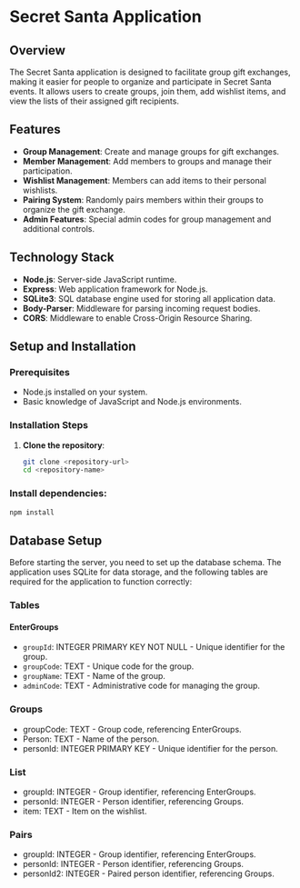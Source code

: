 # Secret Santa Application

## Overview
The Secret Santa application is designed to facilitate group gift exchanges, making it easier for people to organize and participate in Secret Santa events. It allows users to create groups, join them, add wishlist items, and view the lists of their assigned gift recipients.

## Features
- **Group Management**: Create and manage groups for gift exchanges.
- **Member Management**: Add members to groups and manage their participation.
- **Wishlist Management**: Members can add items to their personal wishlists.
- **Pairing System**: Randomly pairs members within their groups to organize the gift exchange.
- **Admin Features**: Special admin codes for group management and additional controls.

## Technology Stack
- **Node.js**: Server-side JavaScript runtime.
- **Express**: Web application framework for Node.js.
- **SQLite3**: SQL database engine used for storing all application data.
- **Body-Parser**: Middleware for parsing incoming request bodies.
- **CORS**: Middleware to enable Cross-Origin Resource Sharing.

## Setup and Installation

### Prerequisites
- Node.js installed on your system.
- Basic knowledge of JavaScript and Node.js environments.

### Installation Steps
1. **Clone the repository**:
   ```bash
   git clone <repository-url>
   cd <repository-name>

### Install dependencies:

```bash
npm install
```

## Database Setup

Before starting the server, you need to set up the database schema. The application uses SQLite for data storage, and the following tables are required for the application to function correctly:

### Tables

#### EnterGroups
- `groupId`: INTEGER PRIMARY KEY NOT NULL - Unique identifier for the group.
- `groupCode`: TEXT - Unique code for the group.
- `groupName`: TEXT - Name of the group.
- `adminCode`: TEXT - Administrative code for managing the group.

### Groups
- groupCode: TEXT - Group code, referencing EnterGroups.
- Person: TEXT - Name of the person.
- personId: INTEGER PRIMARY KEY - Unique identifier for the person.

### List
- groupId: INTEGER - Group identifier, referencing EnterGroups.
- personId: INTEGER - Person identifier, referencing Groups.
- item: TEXT - Item on the wishlist.


### Pairs
- groupId: INTEGER - Group identifier, referencing EnterGroups.
- personId: INTEGER - Person identifier, referencing Groups.
- personId2: INTEGER - Paired person identifier, referencing Groups.
